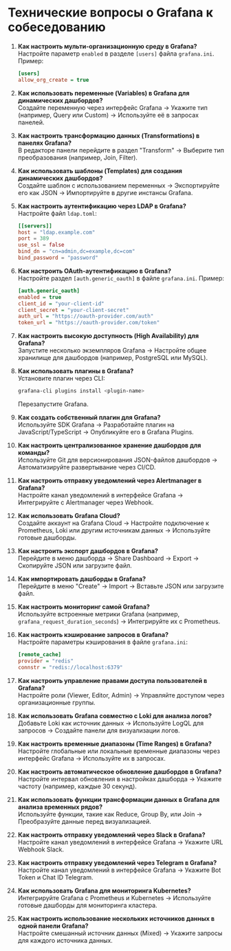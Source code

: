 # **Технические вопросы о Grafana к собеседованию**

1. **Как настроить мульти-организационную среду в Grafana?**  
   Настройте параметр `enabled` в разделе `[users]` файла `grafana.ini`. Пример:  
   ```ini
   [users]
   allow_org_create = true
   ```

2. **Как использовать переменные (Variables) в Grafana для динамических дашбордов?**  
   Создайте переменную через интерфейс Grafana → Укажите тип (например, Query или Custom) → Используйте её в запросах панелей.

3. **Как настроить трансформацию данных (Transformations) в панелях Grafana?**  
   В редакторе панели перейдите в раздел "Transform" → Выберите тип преобразования (например, Join, Filter).

4. **Как использовать шаблоны (Templates) для создания динамических дашбордов?**  
   Создайте шаблон с использованием переменных → Экспортируйте его как JSON → Импортируйте в другие инстансы Grafana.

5. **Как настроить аутентификацию через LDAP в Grafana?**  
   Настройте файл `ldap.toml`:  
   ```toml
   [[servers]]
   host = "ldap.example.com"
   port = 389
   use_ssl = false
   bind_dn = "cn=admin,dc=example,dc=com"
   bind_password = "password"
   ```

6. **Как настроить OAuth-аутентификацию в Grafana?**  
   Настройте раздел `[auth.generic_oauth]` в файле `grafana.ini`. Пример:  
   ```ini
   [auth.generic_oauth]
   enabled = true
   client_id = "your-client-id"
   client_secret = "your-client-secret"
   auth_url = "https://oauth-provider.com/auth"
   token_url = "https://oauth-provider.com/token"
   ```

7. **Как настроить высокую доступность (High Availability) для Grafana?**  
   Запустите несколько экземпляров Grafana → Настройте общее хранилище для дашбордов (например, PostgreSQL или MySQL).

8. **Как использовать плагины в Grafana?**  
   Установите плагин через CLI:  
   ```bash
   grafana-cli plugins install <plugin-name>
   ```
   Перезапустите Grafana.

9. **Как создать собственный плагин для Grafana?**  
   Используйте SDK Grafana → Разработайте плагин на JavaScript/TypeScript → Опубликуйте его в Grafana Plugins.

10. **Как настроить централизованное хранение дашбордов для команды?**  
    Используйте Git для версионирования JSON-файлов дашбордов → Автоматизируйте развертывание через CI/CD.

11. **Как настроить отправку уведомлений через Alertmanager в Grafana?**  
    Настройте канал уведомлений в интерфейсе Grafana → Интегрируйте с Alertmanager через Webhook.

12. **Как использовать Grafana Cloud?**  
    Создайте аккаунт на Grafana Cloud → Настройте подключение к Prometheus, Loki или другим источникам данных → Используйте готовые дашборды.

13. **Как настроить экспорт дашбордов в Grafana?**  
    Перейдите в меню дашборда → Share Dashboard → Export → Скопируйте JSON или загрузите файл.

14. **Как импортировать дашборды в Grafana?**  
    Перейдите в меню "Create" → Import → Вставьте JSON или загрузите файл.

15. **Как настроить мониторинг самой Grafana?**  
    Используйте встроенные метрики Grafana (например, `grafana_request_duration_seconds`) → Интегрируйте их с Prometheus.

16. **Как настроить кэширование запросов в Grafana?**  
    Настройте параметры кэширования в файле `grafana.ini`:  
    ```ini
    [remote_cache]
    provider = "redis"
    connstr = "redis://localhost:6379"
    ```

17. **Как настроить управление правами доступа пользователей в Grafana?**  
    Настройте роли (Viewer, Editor, Admin) → Управляйте доступом через организационные группы.

18. **Как использовать Grafana совместно с Loki для анализа логов?**  
    Добавьте Loki как источник данных → Используйте LogQL для запросов → Создайте панели для визуализации логов.

19. **Как настроить временные диапазоны (Time Ranges) в Grafana?**  
    Настройте глобальные или локальные временные диапазоны через интерфейс Grafana → Используйте их в запросах.

20. **Как настроить автоматическое обновление дашбордов в Grafana?**  
    Настройте интервал обновления в настройках дашборда → Укажите частоту (например, каждые 30 секунд).

21. **Как использовать функции трансформации данных в Grafana для анализа временных рядов?**  
    Используйте функции, такие как Reduce, Group By, или Join → Преобразуйте данные перед визуализацией.

22. **Как настроить отправку уведомлений через Slack в Grafana?**  
    Настройте канал уведомлений в интерфейсе Grafana → Укажите URL Webhook Slack.

23. **Как настроить отправку уведомлений через Telegram в Grafana?**  
    Настройте канал уведомлений в интерфейсе Grafana → Укажите Bot Token и Chat ID Telegram.

24. **Как использовать Grafana для мониторинга Kubernetes?**  
    Интегрируйте Grafana с Prometheus и Kubernetes → Используйте готовые дашборды для мониторинга кластера.

25. **Как настроить использование нескольких источников данных в одной панели Grafana?**  
    Настройте смешанный источник данных (Mixed) → Укажите запросы для каждого источника данных.
